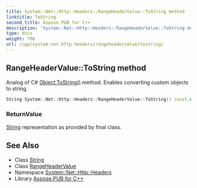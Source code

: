 ```yaml
---
title: System::Net::Http::Headers::RangeHeaderValue::ToString method
linktitle: ToString
second_title: Aspose.PUB for C++
description: 'System::Net::Http::Headers::RangeHeaderValue::ToString method. Analog of C# Object.ToString() method. Enables converting custom objects to string in C++.'
type: docs
weight: 700
url: /cpp/system.net.http.headers/rangeheadervalue/tostring/
---
```

## RangeHeaderValue::ToString method


Analog of C# [Object.ToString()](../../../system/object/tostring/) method. Enables converting custom objects to string.

```cpp
String System::Net::Http::Headers::RangeHeaderValue::ToString() const override
```


### ReturnValue

[String](../../../system/string/) representation as provided by final class.

## See Also

* Class [String](../../../system/string/)
* Class [RangeHeaderValue](../)
* Namespace [System::Net::Http::Headers](../../)
* Library [Aspose.PUB for C++](../../../)

